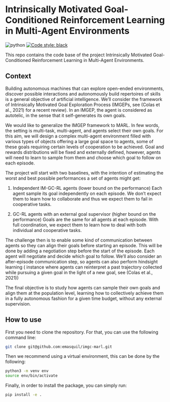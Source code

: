 # Intrinsically Motivated Goal-Conditioned Reinforcement Learning in Multi-Agent Environments

![python](https://img.shields.io/badge/python-3.9-blue)
<a href="https://github.com/psf/black"><img alt="Code style: black" src="https://img.shields.io/badge/code%20style-black-000000.svg"></a>

This repo contains the code base of the project Intrinsically Motivated Goal-Conditioned Reinforcement Learning in Multi-Agent Environments.

## Context
Building autonomous machines that can explore open-ended environments, discover possible interactions and autonomously build repertoires of skills is a general objective of artificial intelligence. We’ll consider the framework of Intrinsically Motivated Goal Exploration Process (IMGEPs, see (Colas et al., 2021) for a recent review). In an IMGEP, the agent is considered as autotelic, in the sense that it self-generates its own goals.

We would like to generalize the IMGEP framework to MARL. In few words, the setting is multi-task, multi-agent, and agents select their own goals. For this aim, we will design a complex multi-agent environment filled with various types of objects offering a large goal space to agents, some of these goals requiring certain levels of cooperation to be achieved. Goal and rewards distributions will be fixed and externally defined, however, agents will need to learn to sample from them and choose which goal to follow on each episode.

The project will start with two baselines, with the intention of estimating the worst and best possible performances a set of agents might get:

1.    Independent IM-GC-RL agents (lower bound on the performance)
        Each agent sample its goal independently on each episode. We don’t expect them to learn how to collaborate and thus we expect them to fail in cooperative tasks.

2.    GC-RL agents with an external goal supervisor (higher bound on the performance)
        Goals are the same for all agents at each episode. With full coordination, we expect them to learn how to deal with both individual and cooperative tasks.

The challenge then is to enable some kind of communication between agents so they can align their goals before starting an episode. This will be done by adding a negotiation step before the start of the episode. Each agent will negotiate and decide which goal to follow. We’ll also consider an after-episode communication step, so agents can also perform hindsight learning ( instance where agents can reinterpret a past trajectory collected while pursuing a given goal in the light of a new goal, see (Colas et al., 2021))

The final objective is to study how agents can sample their own goals and align them at the population level, learning how to collectively achieve them in a fully autonomous fashion for a given time budget, without any external supervision.

## How to use
First you need to clone the repository. For that, you can use the following command line:
```Bash
git clone git@github.com:emasquil/imgc-marl.git
```
Then we recommend using a virtual environment, this can be done by the following:
```Bash
python3 -m venv env
source env/bin/activate
```
Finally, in order to install the package, you can simply run:
```Bash
pip install -e .
```